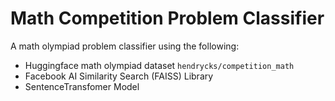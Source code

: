 # Math Competition Problem Classifier
A math olympiad problem classifier using the following:
*   Huggingface math olympiad dataset ``hendrycks/competition_math``
*   Facebook AI Similarity Search (FAISS) Library
*   SentenceTransfomer Model